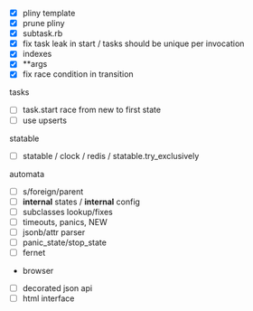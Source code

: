 - [x] pliny template
- [x] prune pliny
- [x] subtask.rb
- [x] fix task leak in start / tasks should be unique per invocation
- [x] indexes
- [x] **args
- [x] fix race condition in transition

tasks
- [ ] task.start race from new to first state
- [ ] use upserts

statable
- [ ] statable / clock / redis / statable.try_exclusively

automata
- [ ] s/foreign/parent
- [ ] __internal__ states / __internal__ config
- [ ] subclasses lookup/fixes
- [ ] timeouts, panics, NEW
- [ ] jsonb/attr parser
- [ ] panic_state/stop_state
- [ ] fernet

- browser
- [ ] decorated json api
- [ ] html interface
